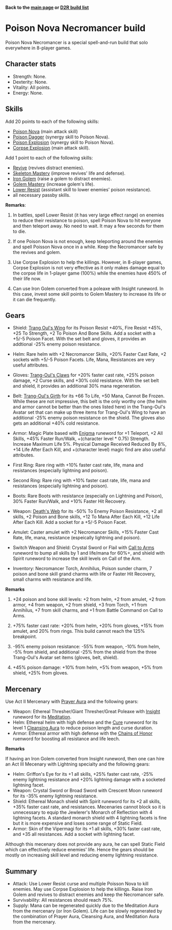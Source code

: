 
<link rel="stylesheet" href="../style.css">

**Back to the [main page](../index.html) or [D2R build list](./build-list.html)**

# Poison Nova Necromancer build

Poison Nova Necromancer is a special spell-and-run build that solo everywhere in 8-player games.

## Character stats

- Strength: None.
- Dexterity: None.
- Vitality: All points.
- Energy: None.

## Skills

Add 20 points to each of the following skills:

- [Poison Nova](https://diablo.fandom.com/wiki/Poison_Nova) (main attack skill)
- [Poison Dagger](https://diablo.fandom.com/wiki/Poison_Dagger) (synergy skill to Poison Nova).
- [Poison Explosion](https://diablo.fandom.com/wiki/Poison_Explosion) (synergy skill to Poison Nova).
- [Corpse Explosion](https://diablo.fandom.com/wiki/Vigor) (main attack skill).


Add 1 point to each of the following skills:

- [Revive](https://diablo.fandom.com/wiki/Revive) (revives distract enemies).
- [Skeleton Mastery](https://diablo.fandom.com/wiki/Skeleton_Mastery) (improve revives' life and defense).
- [Iron Golem](https://diablo.fandom.com/wiki/Iron_Golem) (raise a golem to distract enemies).
- [Golem Mastery](https://diablo.fandom.com/wiki/Golem_Mastery) (increase golem's life).
- [Lower Resist](https://diablo.fandom.com/wiki/Lower_Resist) (assistant skill to lower enemies' poison resistance).
- all necessary passby skills.



**Remarks**: 

1. In battles, spell Lower Resist (it has very large effect range) on enemies to reduce their resistance to poison, spell Poison Nova to hit everyone and then teleport away. No need to wait. It may a few seconds for them to die.

2. If one Poison Nova is not enough, keep teleporting around the enemies and spell Poisson Nova once in a while. Keep the Necromancer safe by the revives and golem.

3. Use Corpse Explosion to help the killings. However, in 8-player games, Corpse Explosion is not very effective as it only makes damage equal to the corpse life in 1-player game (100%) while the enemies have 450% of their life now.

4. Can use Iron Golem converted from a poleaxe with Insight runeword. In this case, invest some skill points to Golem Mastery to increase its life or it can die frequently.

## Gears

- Shield: [Trang Oul's Wing](https://diablo.fandom.com/wiki/Trang-Oul%27s_Wing) for its Poison Resist +40%, Fire Resist +45%, +25 To Strength, +2 To Poison And Bone Skills. Add a socket with a +5/-5 Poison Facet. With the set belt and gloves, it provides an addtional -25% enemy poison resistance.
 
- Helm: Rare helm with +2 Necromancer Skills, +20% Faster Cast Rate, +2 sockets with +5/-5 Poison Facets. Life, Mana, Resistances are very useful attributes.
 
- Gloves: [Trang-Oul's Claws](https://diablo.fandom.com/wiki/Trang-Oul%27s_Claws) for +20% faster cast rate, +25% poison damage, +2 Curse skills, and +30% cold resistance. With the set belt and shield, it provides an additional 30% mana regeneration.
 
- Belt: [Trang-Oul's Girth](https://diablo.fandom.com/wiki/Trang-Oul%27s_Girth) for its +66 To Life, +50 Mana, Cannot Be Frozen. While these are not impressive, this belt is the only worthy one (the helm and armor cannot be better than the ones listed here) in the Trang-Oul's Avatar set that can make up three items for Trang-Oul's Wing to have an additional -25% enemy poison resistance on the shield. The gloves also gets an additional +40% cold resistance.
 
- Armor: Magic Plate based with [Enigma](https://diablo.fandom.com/wiki/Enigma_Rune_Word) runeword for +1 Teleport, +2 All Skills, +45% Faster Run/Walk, +(character level * 0.75) Strength. Increase Maximum Life 5%. Physical Damage Received Reduced By 8%, +14 Life After Each Kill, and +(character level) magic find are also useful attributes.
 
- First Ring: Rare ring with +10% faster cast rate, life, mana and resistances (especially lightning and poison).

- Second Ring: Rare ring with +10% faster cast rate, life, mana and resistances (especially lightning and poison).
 
- Boots: Rare Boots with resistance (especially on Lightning and Poison), 30% Faster Run/Walk, and +10% Faster Hit Recovery.
 
- Weapon: [Death's Web](https://diablo.fandom.com/wiki/Death%27s_Web) for its -50% To Enemy Poison Resistance, +2 all skills, +2 Poison and Bone skills, +12 To Mana After Each Kill, +12 Life After Each Kill. Add a socket for a +5/-5 Poison Facet.
 
- Amulet: Caster amulet with +2 Necromancer Skills, +15% Faster Cast Rate, life, mana, resistance (espeically lightning and poison).
 
- Switch Weapon and Shield: Crystal Sword or Flail with [Call to Arms](https://diablo.fandom.com/wiki/Call_to_Arms_Rune_Word) runeword to bump all skills by 1 and life/mana for 60%+, and shield with Spirit runeword to increase the skill levels on Call of the Arm. 
 
- Inventory: Necromancer Torch, Annihilus, Poison sunder charm, 7 poison and bone skill grand charms with life or Faster Hit Recovery, small charms with resistance and life.

**Remarks**

1. +24 poison and bone skill levels: +2 from helm, +2 from amulet, +2 from armor, +4 from weapon, +2 from shield, +3 from Torch, +1 from Annihilus, +7 from skill charms, and +1 from Battle Command on Call to Arms.

2. +75% faster cast rate: +20% from helm, +20% from gloves, +15% from amulet, and 20% from rings. This build cannot reach the 125% breakpoint.

3. -95% enemy poison resistance: -55% from weapon, -10% from helm, -5% from shield, and additional -25% from the shield from the three Trang-Oul's Avatar set items (gloves, belt, shield).

4. +45% poison damage: +10% from helm, +5% from weapon, +5% from shield, +25% from gloves.


 
## Mercenary

Use Act II Mercenary with [Prayer Aura](https://diablo.fandom.com/wiki/Prayer) and the following gears:
- Weapon: Ethereal Thresher/Giant Thresher/Great Poleaxe with [Insight](https://diablo.fandom.com/wiki/Insight_Rune_Word) runeword for its [Meditation](https://diablo.fandom.com/wiki/Meditation).
- Helm: Ethereal helm with high defense and the [Cure](https://diablo.fandom.com/wiki/Cure_Rune_Word) runeword for its level 1 [Cleansing Aura](https://diablo.fandom.com/wiki/Cleansing) to reduce poison length and curse duration.
- Armor: Ethereal armor with high defense with the [Chains of Honor](https://diablo.fandom.com/wiki/Chains_of_Honor_Rune_Word) ruenword for boosting all resistance and life leech.

**Remarks**

If having an Iron Golem converted from Insight runeword, then one can hire an Act III Mecenary with Lightning specialty and the following gears:

- Helm: Griffon's Eye for its +1 all skills, +25% faster cast rate, -25% enemy lightning resistance and +20% lightning damage with a socketed lightning facet.
- Weapon: Crystal Sword or Broad Sword with Crescent Moon runeword for its -35% enemy lightning resistance.
- Shield: Ethereal Monach shield with Spirit runeword for its +2 all skills, +35% faster cast rate, and resistances. Mecenaries cannot block so it is unnecessary to equip the Jewlerer's Monarch of Reflection with 4 lightning facets. A standard monarch shield with 4 lightning facets is fine but it is more expensive and loses some range of Static Field.
- Armor: Skin of the Vipermagi for its +1 all skills, +30% faster cast rate, and +35 all resistances. Add a socket with lightning facet.

Although this mecenary does not provide any aura, he can spell Static Field which can effectively reduce enemies' life. Hence the gears should be mostly on increasing skill level and reducing enemy lightning resistance.

## Summary 
- Attack: Use Lower Resist curse and multiple Poisson Nova to kill enemies. May use Corpse Explosion to help the killings. Raise Iron Golem and revives to distract enemies and keep the Necromancer safe.
- Survivability: All resistances should reach 75%. 
- Supply: Mana can be regenerated quickly due to the Meditation Aura from the mercenary (or Iron Golem). Life can be slowly regenerated by the combination of Prayer Aura, Cleansing Aura, and Meditation Aura from the mercenary. 
